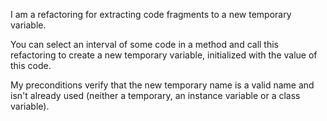 I am a refactoring for extracting code fragments to a new temporary variable. You can select an interval of some code in a method and call this refactoring to create a new temporary variable, initialized with the value of this code.My preconditions verify that the new temporary name is a valid name and isn't already used (neither a temporary, an instance variable or a class variable).